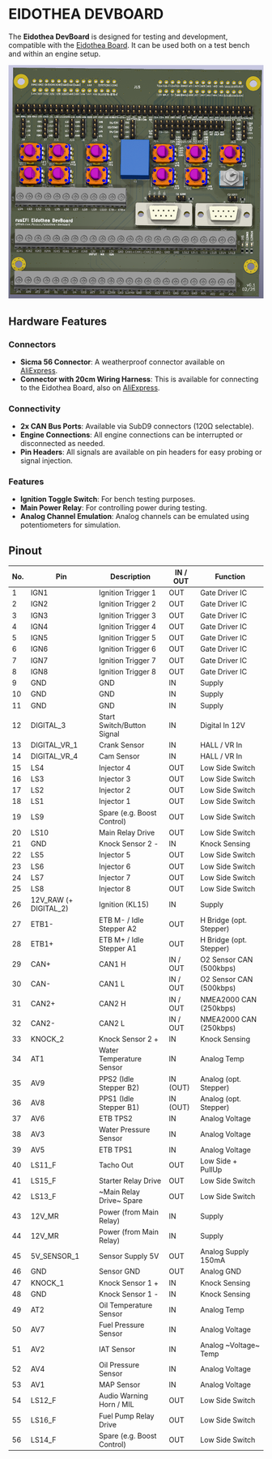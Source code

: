 # EIDOTHEA DEVBOARD

The **Eidothea DevBoard** is designed for testing and development, compatible with the [Eidothea Board](https://github.com/tobsec/eidothea). It can be used both on a test bench and within an engine setup.

![Eidothea DevBoard](https://github.com/tobsec/eidothea-devboard/blob/master/doc/eidothea_devBoard.png?raw=true)

## Hardware Features

### Connectors

- **Sicma 56 Connector**: A weatherproof connector available on [AliExpress](https://aliexpress.com/item/32857771975.html).
- **Connector with 20cm Wiring Harness**: This is available for connecting to the Eidothea Board, also on [AliExpress](https://aliexpress.com/item/1005007332736311.html).

### Connectivity

- **2x CAN Bus Ports**: Available via SubD9 connectors (120Ω selectable).
- **Engine Connections**: All engine connections can be interrupted or disconnected as needed.
- **Pin Headers**: All signals are available on pin headers for easy probing or signal injection.

### Features

- **Ignition Toggle Switch**: For bench testing purposes.
- **Main Power Relay**: For controlling power during testing.
- **Analog Channel Emulation**: Analog channels can be emulated using potentiometers for simulation.

## Pinout
| No. | Pin                   | Description                | IN / OUT | Function                |
|-----|-----------------------|----------------------------|----------|-------------------------|
| 1   | IGN1                  | Ignition Trigger 1         | OUT      | Gate Driver IC          |
| 2   | IGN2                  | Ignition Trigger 2         | OUT      | Gate Driver IC          |
| 3   | IGN3                  | Ignition Trigger 3         | OUT      | Gate Driver IC          |
| 4   | IGN4                  | Ignition Trigger 4         | OUT      | Gate Driver IC          |
| 5   | IGN5                  | Ignition Trigger 5         | OUT      | Gate Driver IC          |
| 6   | IGN6                  | Ignition Trigger 6         | OUT      | Gate Driver IC          |
| 7   | IGN7                  | Ignition Trigger 7         | OUT      | Gate Driver IC          |
| 8   | IGN8                  | Ignition Trigger 8         | OUT      | Gate Driver IC          |
| 9   | GND                   | GND                        | IN       | Supply                  |
| 10  | GND                   | GND                        | IN       | Supply                  |
| 11  | GND                   | GND                        | IN       | Supply                  |
| 12  | DIGITAL_3             | Start Switch/Button Signal | IN       | Digital In 12V          |
| 13  | DIGITAL_VR_1          | Crank Sensor               | IN       | HALL / VR In            |
| 14  | DIGITAL_VR_4          | Cam Sensor                 | IN       | HALL / VR In            |
| 15  | LS4                   | Injector 4                 | OUT      | Low Side Switch         |
| 16  | LS3                   | Injector 3                 | OUT      | Low Side Switch         |
| 17  | LS2                   | Injector 2                 | OUT      | Low Side Switch         |
| 18  | LS1                   | Injector 1                 | OUT      | Low Side Switch         |
| 19  | LS9                   | Spare (e.g. Boost Control) | OUT      | Low Side Switch         |
| 20  | LS10                  | Main Relay Drive           | OUT      | Low Side Switch         |
| 21  | GND                   | Knock Sensor 2 -           | IN       | Knock Sensing           |
| 22  | LS5                   | Injector 5                 | OUT      | Low Side Switch         |
| 23  | LS6                   | Injector 6                 | OUT      | Low Side Switch         |
| 24  | LS7                   | Injector 7                 | OUT      | Low Side Switch         |
| 25  | LS8                   | Injector 8                 | OUT      | Low Side Switch         |
| 26  | 12V_RAW (+ DIGITAL_2) | Ignition (KL15)            | IN       | Supply                  |
| 27  | ETB1-                 | ETB M- / Idle Stepper A2   | OUT      | H Bridge (opt. Stepper) |
| 28  | ETB1+                 | ETB M+ / Idle Stepper A1   | OUT      | H Bridge (opt. Stepper) |
| 29  | CAN+                  | CAN1 H                     | IN / OUT | O2 Sensor CAN (500kbps) |
| 30  | CAN-                  | CAN1 L                     | IN / OUT | O2 Sensor CAN (500kbps) |
| 31  | CAN2+                 | CAN2 H                     | IN / OUT | NMEA2000 CAN (250kbps)  |
| 32  | CAN2-                 | CAN2 L                     | IN / OUT | NMEA2000 CAN (250kbps)  |
| 33  | KNOCK_2               | Knock Sensor 2 +           | IN       | Knock Sensing           |
| 34  | AT1                   | Water Temperature Sensor   | IN       | Analog Temp             |
| 35  | AV9                   | PPS2 (Idle Stepper B2)     | IN (OUT) | Analog  (opt. Stepper)  |
| 36  | AV8                   | PPS1 (Idle Stepper B1)     | IN (OUT) | Analog  (opt. Stepper)  |
| 37  | AV6                   | ETB TPS2                   | IN       | Analog Voltage          |
| 38  | AV3                   | Water Pressure Sensor      | IN       | Analog Voltage          |
| 39  | AV5                   | ETB TPS1                   | IN       | Analog Voltage          |
| 40  | LS11_F                | Tacho Out                  | OUT      | Low Side + PullUp       |
| 41  | LS15_F                | Starter Relay Drive        | OUT      | Low Side Switch         |
| 42  | LS13_F                | ~Main Relay Drive~ Spare   | OUT      | Low Side Switch         |
| 43  | 12V_MR                | Power (from Main Relay)    | IN       | Supply                  |
| 44  | 12V_MR                | Power (from Main Relay)    | IN       | Supply                  |
| 45  | 5V_SENSOR_1           | Sensor Supply 5V           | OUT      | Analog Supply 150mA     |
| 46  | GND                   | Sensor GND                 | OUT      | Analog GND              |
| 47  | KNOCK_1               | Knock Sensor 1 +           | IN       | Knock Sensing           |
| 48  | GND                   | Knock Sensor 1 -           | IN       | Knock Sensing           |
| 49  | AT2                   | Oil Temperature Sensor     | IN       | Analog Temp             |
| 50  | AV7                   | Fuel Pressure Sensor       | IN       | Analog Voltage          |
| 51  | AV2                   | IAT Sensor                 | IN       | Analog ~Voltage~ Temp   |
| 52  | AV4                   | Oil Pressure Sensor        | IN       | Analog Voltage          |
| 53  | AV1                   | MAP Sensor                 | IN       | Analog Voltage          |
| 54  | LS12_F                | Audio Warning Horn / MIL   | OUT      | Low Side Switch         |
| 55  | LS16_F                | Fuel Pump Relay Drive      | OUT      | Low Side Switch         |
| 56  | LS14_F                | Spare (e.g. Boost Control) | OUT      | Low Side Switch         |
